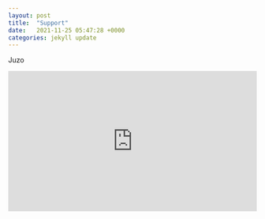```yaml
---
layout: post
title:  "Support"
date:   2021-11-25 05:47:28 +0000
categories: jekyll update
---
```


<div>
<p>Juzo</p>
<style>.embed-container { position: relative; padding-bottom: 56.25%; height: 0; overflow: hidden; max-width: 100%; } .embed-container iframe, .embed-container object, .embed-container embed { position: absolute; top: 0; left: 0; width: 100%; height: 100%; }</style><div class='embed-container'>
<iframe src='https://www.youtube.com/embed/lg8L9AltV-E' frameborder='0' allowfullscreen></iframe></div>

